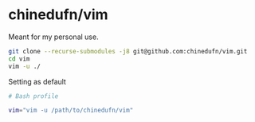 # chinedufn/vim

Meant for my personal use.

```sh
git clone --recurse-submodules -j8 git@github.com:chinedufn/vim.git
cd vim
vim -u ./
```

Setting as default

```sh
# Bash profile

vim="vim -u /path/to/chinedufn/vim"
```
